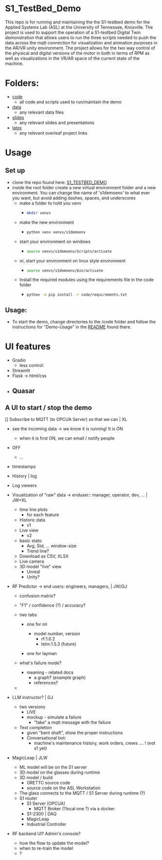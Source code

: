 # S1_TestBed_Demo
This repo is for running and maintaining the the S1-testbed demo for the Applied Systems Lab (ASL) at the University of Tennessee, Knoxville. The project is used to support the operation of a S1-testbed Digital Twin demonstration that allows users to run the three scripts needed to push the data across the mqtt connection for visualization and animation purposes in the AR/VR unity environment. The project allows for the two way control of the physical and digital versions of the motor in both in terms of RPM as well as visualizations in the VR/AR space of the current state of the machine.


# Folders:

* [code](./code)
  * all code and scripts used to run/maintain the demo
* [data](./data)
  * any relevant data files
* [slides](./slides)
  * any relevant slides and presentations
* [latex](./latex)
  * any relevant overleaf project links


# Usage

## Set up
* clone the repo found here: [S1_TESTBED_DEMO](https://github.com/gjones1911/S1_TestBed_Demo)
* inside the root folder create a new virtual environment folder and a new environment. You can change the name of 's1demoenv' to what ever you want, but avoid adding dashes, spaces, and underscores
  * make a folder to hold you venv
    * ```bash
      mkdir venvs
      ```
  * make the new environment
    * ```bash
      python venv venvs/s1demoenv
      ```
  * start your environment on windows
    * ```bash
      source venvs/s1demoenv/Scripts/activate
      ```
  * or, start your environment on linux style environment
    * ```bash
      source venvs/s1demoenv/bin/activate
      ```
  * Install the required modules using the requirements file in the code folder
    * ```bash
      python -m pip install -r code/requirements.txt
      ```

## Usage:
* To start the demo, change directories to the /code folder and follow the instructions for "Demo-Usage" in the [README](./code/README.md) found there. 

# UI features

- Gradio
  - less control: 
- Streamlit
- Flask -> html/css
- Quasar
  - 

## A UI to start / stop the demo

[] Subscribe to MQTT (to OPCUA Server) so that we can | XL
  - see the incoming data -> we know it is running! It is ON
    - when it is first ON, we can email / notify people
  - OFF
    - ...
  - timestamps
  - History | log
  - Log viewers

- Visualization of "raw" data -> enduser:: manager, operator, dev, ... | JW+XL
  - time line plots
    - for each feature
  - Historic data
    - v1
  - Live view
    - v2
  - basic stats:
    - Avg, Std, ... window-size
    - Trend line?
  - Download as CSV, XLSX  
  - Live camera 
  - 3D model "live" view
    - Unreal
    - Unity?

- RF Predictor -> end users: engineers, managers,  | JW/GJ
  - confusion matrix?
  - "F1" / confidence (?) / accuracy?
  - two tabs
    - one for ml 
      - model number, version
        - rf:1.0.2
        - lstm:1.5.3 (future) 

    - one for layman

  - what's failure mode?
    - meaning - related docs
      - a graph? (example graph)
      - references? 
  - 

- LLM instructor? | GJ
  - two versions
    - LIVE
    - mockup - simulate a failure
      - "fake" a mqtt message with the failure
  - Text completion
    - given "bent shaft", show the proper instructions 
    - Conversational bot:
      - machine's maintenance history, work orders, crews ....  ! (not s1 yet)
      

- MagicLeap | JLW
  - ML model will be on the S1 server
  - 3D model on the glasses during runtime
  - 3D model / build 
    - ORETTC source code
    - source code on the ASL Workstation 
  - The glass connects to the MQTT / S1 Server during runtime  (?)
  - S1 router
    - S1 Server (OPCUA)
      - MQTT Broker (?local one ?) via a docker
    - S1-2300 | DAQ
    - MagicLeap
    - Industrial Controller



- RF backend UI? Admin's console?
  - how the flow to update the model?
  - when to re-train the model
  - ?

